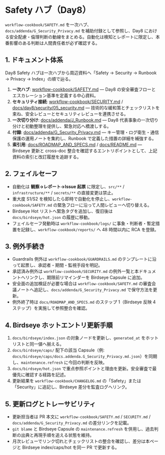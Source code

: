 # Safety ハブ（Day8）

`workflow-cookbook/SAFETY.md` を一次ハブ、`docs/addenda/G_Security_Privacy.md` を補助付録として参照し、Day8 における安全配慮・倫理判断の動線をまとめる。自動化は検知とレポートに限定し、本番影響のある判断は人間責任者が必ず確認する。

## 1. ドキュメント体系
Day8 Safety ハブは一次ハブから周辺資料へ「Safety → Security → Runbook → Privacy → Index」の順で辿る。

1. **一次ハブ**: [workflow-cookbook/SAFETY.md](../workflow-cookbook/SAFETY.md) — Day8 の安全審査フローとエスカレーション基準を定義する中心資料。
2. **セキュリティ接続**: [workflow-cookbook/SECURITY.md](../workflow-cookbook/SECURITY.md) / [docs/day8/security/05_security.md](day8/security/05_security.md) — 技術的な緩和策とチェックリストを束ね、安全レビューとセキュリティレビューを連携させる。
3. **一次切り分け**: [docs/addenda/J_Runbook.md](addenda/J_Runbook.md) — Day8 代表事象の一次切り分けと初動整理を提供し、緊急対応へ橋渡しする。
4. **付録**: [docs/addenda/G_Security_Privacy.md](addenda/G_Security_Privacy.md) — キー管理・ログ衛生・通信保護の運用ノートを集約し、Runbook で定義した措置の詳細を補強する。
5. **索引用**: [docs/ROADMAP_AND_SPECS.md](ROADMAP_AND_SPECS.md) / [docs/README.md](README.md) — Birdseye 更新と cross-doc 整合を確認するエントリポイントとして、上記資料の索引と改訂履歴を追跡する。

[^upstream]: 旧 Katamari Safety ガイドライン由来の原則は Day8 手順へ移植済み。外部差分は `workflow-cookbook/HUB.codex.md` の注記で追跡する。

## 2. フェイルセーフ
- 自動化は **観察→レポート→Issue 起票** に限定し、`src/**` / `infrastructure/**` / `secrets/**` の直接変更は禁止。
- 重大度 S1/S2 を検知したら即時で自動化を停止し、`workflow-cookbook/SAFETY.md` の緊急フローに沿って人間レビューへ切り替える。
- Birdseye Hot リストへ緊急タグを追加し、復旧後は `docs/birdseye/hot.json` の履歴に移動。
- フェイルセーフ発動時は `workflow-cookbook/logs/` に事象・判断者・暫定措置を記録し、`workflow-cookbook/reports/` へ 48 時間以内に RCA を登録。

## 3. 例外手続き
- Guardrails 例外は `workflow-cookbook/GUARDRAILS.md` のテンプレートに沿って起票し、承認者・期間・監視手段を明記。
- 承認済み例外は `workflow-cookbook/SECURITY.md` の例外一覧と本ドキュメントへリンクし、期限前リマインダーを Birdseye Capsule に追加。
- 安全面の追加検証が必要な場合は `workflow-cookbook/SAFETY.md` の審査会議ノートへ追記し、`docs/addenda/G_Security_Privacy.md` で保守方法を更新。
- 例外終了時は `docs/ROADMAP_AND_SPECS.md` のステップ 1（Birdseye 反映 4 ステップ）を実施して参照整合を確認。

## 4. Birdseye ホットエントリ更新手順
1. `docs/birdseye/index.json` の対象ノードを更新し、`generated_at` をホットリストと同一値へ揃える。
2. `docs/birdseye/caps/` 配下の該当 Capsule（例: `docs/birdseye/caps/docs.addenda.G_Security_Privacy.md.json`）を同期し、`maintenance.refresh` に今回の判断を反映。
3. `docs/birdseye/hot.json` で重点参照ポイントと理由を更新。安全審査で最優先に確認する経路を記述。
4. 更新結果を `workflow-cookbook/CHANGELOG.md` の「Safety」または「Security」に追記し、Birdseye 差分を監査ログへリンク。

## 5. 更新ログとトレーサビリティ
- 更新担当者は PR 本文に `workflow-cookbook/SAFETY.md` / `SECURITY.md` / `docs/addenda/G_Security_Privacy.md` の差分リンクを記載。
- `git blame` と Birdseye Capsule の `maintenance.refresh` を併用し、過去判断の出典と再現手順を追える状態を維持。
- 月次レビューでリンク切れとチェックリストの整合を確認し、差分は本ページと Birdseye index/caps/hot を同一 PR で更新する。
